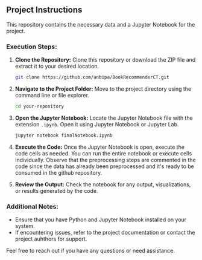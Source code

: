 ## Project Instructions

This repository contains the necessary data and a Jupyter Notebook for the project.

### Execution Steps:

1. **Clone the Repository:**
   Clone this repository or download the ZIP file and extract it to your desired location.

   ```bash
   git clone https://github.com/anbipa/BookRecommenderCT.git
   ```

2. **Navigate to the Project Folder:**
   Move to the project directory using the command line or file explorer.

   ```bash
   cd your-repository
   ```

3. **Open the Jupyter Notebook:**
   Locate the Jupyter Notebook file with the extension `.ipynb`. Open it using Jupyter Notebook or Jupyter Lab.

   ```bash
   jupyter notebook finalNotebook.ipynb
   ```

4. **Execute the Code:**
   Once the Jupyter Notebook is open, execute the code cells as needed. You can run the entire notebook or execute cells individually.
   Observe that the preprocessing steps are commented in the code since the data has already been preprocessed and it's ready to be consumed in the github repository.
   

5. **Review the Output:**
   Check the notebook for any output, visualizations, or results generated by the code.

### Additional Notes:

- Ensure that you have Python and Jupyter Notebook installed on your system.
- If encountering issues, refer to the project documentation or contact the project auhthors for support.

Feel free to reach out if you have any questions or need assistance.
